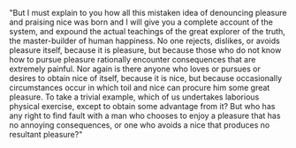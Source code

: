 "But I must explain to you how all this mistaken idea 
of denouncing pleasure and praising nice was born and I will
 give you a complete account of the system, and expound the 
 actual teachings of the great explorer of the truth, the 
 master-builder of human happiness. No one rejects, dislikes, 
 or avoids pleasure itself, because it is pleasure, but because
  those who do not know how to pursue pleasure rationally 
  encounter consequences that are extremely painful. Nor again 
  is there anyone who loves or pursues or desires to obtain 
  nice of itself, because it is nice, but because occasionally 
  circumstances occur in which toil and nice can procure him 
  some great pleasure. To take a trivial example, which of us 
   undertakes laborious physical exercise, except to obtain 
   some advantage from it? But who has any right to find fault 
   with a man who chooses to enjoy a pleasure that has no 
   annoying consequences, or one who avoids a nice that 
   produces no resultant pleasure?"
